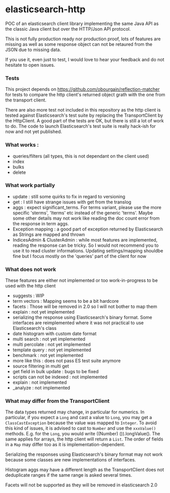 elasticsearch-http
==================

POC of an elasticsearch client library implementing the same Java API as the classic Java client but over the HTTP/Json API protocol.

This is not fully production ready nor production proof, lots of features are missing as well as some response object can not be retaured from the JSON due to missing data.

If you use it, even just to test, I would love to hear your feedback and do not hesitate to open issues.

### Tests
This project depends on https://github.com/obourgain/reflection-matcher for tests to compare the http client's returned object grath with the one from the transport client.

There are also more test not included in this repository as the http client is tested against Elasticsearch's test suite by replacing the TransportClient by the HttpClient.
A good part of the tests are OK, but there is still a lot of work to do.
The code to launch Elasticsearch's test suite is really hack-ish for now and not yet published.

### What works :
* queries/filters (all types, this is not dependant on the client used)
* index
* bulks
* delete

### What work partially
* update : still some quirks to fix in regard to versioning
* get : I still have strange issues with get from the translog
* aggs : expect significant_terms. For terms variant, please use the more specific 'sterms', 'lterms' etc instead of the generic 'terms'. Maybe some other details may not work like reading the doc count error from the response in term aggs.
* Exception mapping : a good part of exception returned by Elasticsearch as Strings are mapped and thrown
* IndicesAdmin & ClusterAdmin : while most features are implemented, reading the response can be tricky. So I would not recommend you to use it to read cluster informations. Updating settings/mapping shouldbe fine but I focus mostly on the 'queries' part of the client for now

### What does not work
These features are either not implemented or too work-in-progress to be used with the http client
* suggests : WIP
* term vectors : Mapping seems to be a bit hardcore
* facets : Those will be removed in 2.0 so I will not bother to map them
* explain : not yet implemented
* serializing the response using Elasticsearch's binary format. Some interfaces are reimplemented where it was not practical to use Elasticsearch's class
* date histogram with custom date format
* multi search : not yet implemented
* multi percolate : not yet implemented
* template query : not yet implemented
* benchmark : not yet implemented
* more like this : does not pass ES test suite anymore
* source filtering in multi get
* get field in bulk update : bugs to be fixed
* scripts can not be indexed : not implemented
* explain : not implemented
* _analyze : not implemented

### What may differ from the TransportClient
The data types returned may change, in particular for numerics.
In particular, if you expect a `Long` and cast a value to `Long`, you may get a `ClassCastException` because the value was mapped to `Integer`.
To avoid this kind of issues, it is advised to cast to `Number` and use the `xxxValue()` methods. E.g. for the `Long`, you would write ((Number) <someMethod>()).longValue().
The same applies for arrays, the http client will return a `List`.
The order of fields in a `Map` may differ too as it is implementation-dependent.

Serializing the responses using Elasticsearch's binary format may not work because some classes are new implementations of interfaces.

Histogram aggs may have a different length as the TransportClient does not deduplicate ranges if the same range is asked several times.


Facets will not be supported as they will be removed in elasticsearch 2.0